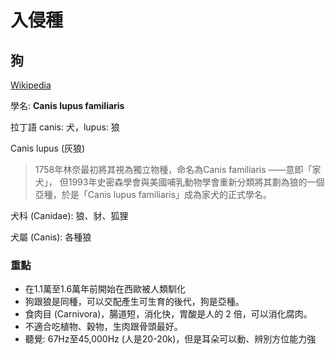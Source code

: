 # 入侵種

## 狗

[Wikipedia](http://zh.wikipedia.org/wiki/犬)

學名: **Canis lupus familiaris**

拉丁語 canis: 犬，lupus: 狼

Canis lupus (灰狼)

> 1758年林奈最初將其視為獨立物種，命名為Canis familiaris ——意即「家犬」，
> 但1993年史密森學會與美國哺乳動物學會重新分類將其劃為狼的一個亞種，於是「Canis lupus familiaris」成為家犬的正式學名。

犬科 (Canidae): 狼、豺、狐狸

犬屬 (Canis): 各種狼

### 重點

* 在1.1萬至1.6萬年前開始在西歐被人類馴化
* 狗跟狼是同種，可以交配產生可生育的後代，狗是亞種。
* 食肉目 (Carnivora)，腸道短，消化快，胃酸是人的 2 倍，可以消化腐肉。
* 不適合吃植物、穀物，生肉跟骨頭最好。
* 聽覺: 67Hz至45,000Hz (人是20-20k)，但是耳朵可以動、辨別方位能力強
